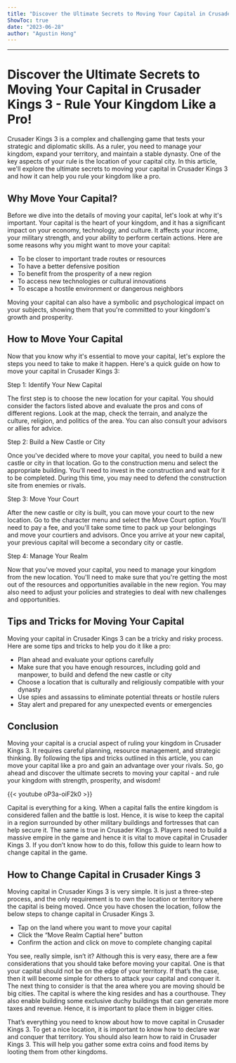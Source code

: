```yaml
---
title: "Discover the Ultimate Secrets to Moving Your Capital in Crusader Kings 3 - Rule Your Kingdom Like a Pro!"
ShowToc: true 
date: "2023-06-28"
author: "Agustin Hong"
---
```

*****
# Discover the Ultimate Secrets to Moving Your Capital in Crusader Kings 3 - Rule Your Kingdom Like a Pro!

Crusader Kings 3 is a complex and challenging game that tests your strategic and diplomatic skills. As a ruler, you need to manage your kingdom, expand your territory, and maintain a stable dynasty. One of the key aspects of your rule is the location of your capital city. In this article, we'll explore the ultimate secrets to moving your capital in Crusader Kings 3 and how it can help you rule your kingdom like a pro.

## Why Move Your Capital?

Before we dive into the details of moving your capital, let's look at why it's important. Your capital is the heart of your kingdom, and it has a significant impact on your economy, technology, and culture. It affects your income, your military strength, and your ability to perform certain actions. Here are some reasons why you might want to move your capital:

- To be closer to important trade routes or resources
- To have a better defensive position
- To benefit from the prosperity of a new region
- To access new technologies or cultural innovations
- To escape a hostile environment or dangerous neighbors

Moving your capital can also have a symbolic and psychological impact on your subjects, showing them that you're committed to your kingdom's growth and prosperity.

## How to Move Your Capital

Now that you know why it's essential to move your capital, let's explore the steps you need to take to make it happen. Here's a quick guide on how to move your capital in Crusader Kings 3:

Step 1: Identify Your New Capital

The first step is to choose the new location for your capital. You should consider the factors listed above and evaluate the pros and cons of different regions. Look at the map, check the terrain, and analyze the culture, religion, and politics of the area. You can also consult your advisors or allies for advice.

Step 2: Build a New Castle or City

Once you've decided where to move your capital, you need to build a new castle or city in that location. Go to the construction menu and select the appropriate building. You'll need to invest in the construction and wait for it to be completed. During this time, you may need to defend the construction site from enemies or rivals.

Step 3: Move Your Court

After the new castle or city is built, you can move your court to the new location. Go to the character menu and select the Move Court option. You'll need to pay a fee, and you'll take some time to pack up your belongings and move your courtiers and advisors. Once you arrive at your new capital, your previous capital will become a secondary city or castle.

Step 4: Manage Your Realm

Now that you've moved your capital, you need to manage your kingdom from the new location. You'll need to make sure that you're getting the most out of the resources and opportunities available in the new region. You may also need to adjust your policies and strategies to deal with new challenges and opportunities.

## Tips and Tricks for Moving Your Capital

Moving your capital in Crusader Kings 3 can be a tricky and risky process. Here are some tips and tricks to help you do it like a pro:

- Plan ahead and evaluate your options carefully
- Make sure that you have enough resources, including gold and manpower, to build and defend the new castle or city
- Choose a location that is culturally and religiously compatible with your dynasty
- Use spies and assassins to eliminate potential threats or hostile rulers
- Stay alert and prepared for any unexpected events or emergencies

## Conclusion

Moving your capital is a crucial aspect of ruling your kingdom in Crusader Kings 3. It requires careful planning, resource management, and strategic thinking. By following the tips and tricks outlined in this article, you can move your capital like a pro and gain an advantage over your rivals. So, go ahead and discover the ultimate secrets to moving your capital - and rule your kingdom with strength, prosperity, and wisdom!

{{< youtube oP3a-oiF2k0 >}} 



Capital is everything for a king. When a capital falls the entire kingdom is considered fallen and the battle is lost. Hence, it is wise to keep the capital in a region surrounded by other military buildings and fortresses that can help secure it. The same is true in Crusader Kings 3. Players need to build a massive empire in the game and hence it is vital to move capital in Crusader Kings 3. If you don’t know how to do this, follow this guide to learn how to change capital in the game.
 
## How to Change Capital in Crusader Kings 3
 
Moving capital in Crusader Kings 3 is very simple. It is just a three-step process, and the only requirement is to own the location or territory where the capital is being moved. Once you have chosen the location, follow the below steps to change capital in Crusader Kings 3.
 
- Tap on the land where you want to move your capital
 - Click the “Move Realm Captial here” button
 - Confirm the action and click on move to complete changing capital

 
You see, really simple, isn’t it? Although this is very easy, there are a few considerations that you should take before moving your capital. One is that your capital should not be on the edge of your territory. If that’s the case, then it will become simple for others to attack your capital and conquer it. The next thing to consider is that the area where you are moving should be big cities. The capital is where the king resides and has a courthouse. They also enable building some exclusive duchy buildings that can generate more taxes and revenue. Hence, it is important to place them in bigger cities.
 
That’s everything you need to know about how to move capital in Crusader Kings 3. To get a nice location, it is important to know how to declare war and conquer that territory. You should also learn how to raid in Crusader Kings 3. This will help you gather some extra coins and food items by looting them from other kingdoms.




